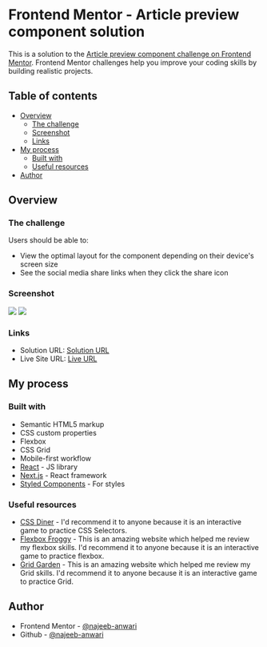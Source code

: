 # Frontend Mentor - Article preview component solution

This is a solution to the [Article preview component challenge on Frontend Mentor](https://www.frontendmentor.io/challenges/article-preview-component-dYBN_pYFT). Frontend Mentor challenges help you improve your coding skills by building realistic projects. 

## Table of contents

- [Overview](#overview)
  - [The challenge](#the-challenge)
  - [Screenshot](#screenshot)
  - [Links](#links)
- [My process](#my-process)
  - [Built with](#built-with)
  - [Useful resources](#useful-resources)
- [Author](#author)

## Overview

### The challenge

Users should be able to:

- View the optimal layout for the component depending on their device's screen size
- See the social media share links when they click the share icon

### Screenshot

![](./images/screenshots/desktop-design.png)
![](./images/screenshots/mobile-design.png)

### Links

- Solution URL: [Solution URL](https://github.com/najeeb-anwari/article-preview-component)
- Live Site URL: [Live URL](https://najeeb-anwari.github.io/article-preview-component/)

## My process

### Built with

- Semantic HTML5 markup
- CSS custom properties
- Flexbox
- CSS Grid
- Mobile-first workflow
- [React](https://reactjs.org/) - JS library
- [Next.js](https://nextjs.org/) - React framework
- [Styled Components](https://styled-components.com/) - For styles

### Useful resources

- [CSS Diner](https://flukeout.github.io/) - I'd recommend it to anyone because it is an interactive game to practice CSS Selectors.
- [Flexbox Froggy](https://flexboxfroggy.com/) - This is an amazing website which helped me review my flexbox skills. I'd recommend it to anyone because it is an interactive game to practice flexbox.
- [Grid Garden](https://cssgridgarden.com/) - This is an amazing website which helped me review my Grid skills. I'd recommend it to anyone because it is an interactive game to practice Grid.

## Author

- Frontend Mentor - [@najeeb-anwari](https://www.frontendmentor.io/profile/najeeb-anwari)
- Github - [@najeeb-anwari](https://github.com/najeeb-anwari)
